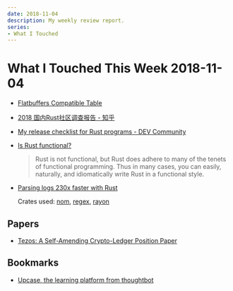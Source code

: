 ```yaml
---
date: 2018-11-04
description: My weekly review report.
series:
- What I Touched
---
```


# What I Touched This Week 2018-11-04


* [Flatbuffers Compatible Table](ia-writer://open?path=/Locations/_Publish/§%20Blog/Posts/Posts%20-%202018/1811%20-%20Flatbuffers%20Compatible%20Table/♯%20Flatbuffers%20Compatible%20Table.md)
* [2018 国内Rust社区调查报告 - 知乎](https://zhuanlan.zhihu.com/p/48236630)
* [My release checklist for Rust programs - DEV Community](https://dev.to/sharkdp/my-release-checklist-for-rust-programs-1m33)
* [Is Rust functional?](https://www.fpcomplete.com/blog/2018/10/is-rust-functional)

    > Rust is not functional, but Rust does adhere to many of the tenets of functional programming. Thus in many cases, you can easily, naturally, and idiomatically write Rust in a functional style.

* [Parsing logs 230x faster with Rust](https://andre.arko.net/2018/10/25/parsing-logs-230x-faster-with-rust/)

    Crates used: [nom](https://github.com/Geal/nom), [regex](https://github.com/rust-lang/regex), [rayon](https://github.com/rayon-rs/rayon)

## Papers

* [Tezos: A Self-Amending Crypto-Ledger Position Paper](https://tezos.com/pdf/position_paper.pdf)

## Bookmarks

- [Upcase, the learning platform from thoughtbot](https://thoughtbot.com/upcase/practice)

